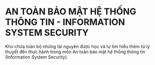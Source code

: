 # AN TOÀN BẢO MẬT HỆ THỐNG THÔNG TIN - INFORMATION SYSTEM SECURITY
Kho chứa toàn bộ những tài nguyên được học và tự tìm hiểu thêm từ lý thuyết đến thực hành trong môn An toàn bảo mật hệ thống thông tin (Information System Security).
